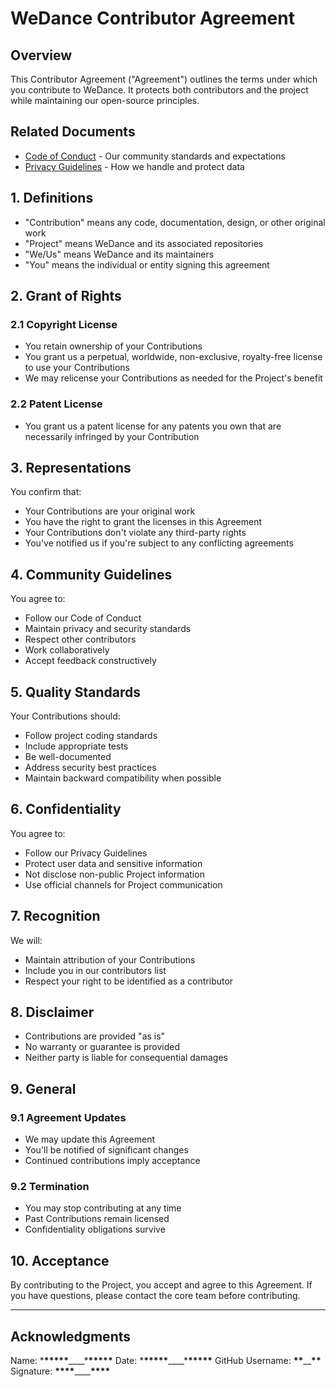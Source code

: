 # WeDance Contributor Agreement

## Overview

This Contributor Agreement ("Agreement") outlines the terms under which you contribute to WeDance. It protects both contributors and the project while maintaining our open-source principles.

## Related Documents

- [Code of Conduct](./code-of-conduct.md) - Our community standards and expectations
- [Privacy Guidelines](./privacy-guidelines.md) - How we handle and protect data

## 1. Definitions

- "Contribution" means any code, documentation, design, or other original work
- "Project" means WeDance and its associated repositories
- "We/Us" means WeDance and its maintainers
- "You" means the individual or entity signing this agreement

## 2. Grant of Rights

### 2.1 Copyright License

- You retain ownership of your Contributions
- You grant us a perpetual, worldwide, non-exclusive, royalty-free license to use your Contributions
- We may relicense your Contributions as needed for the Project's benefit

### 2.2 Patent License

- You grant us a patent license for any patents you own that are necessarily infringed by your Contribution

## 3. Representations

You confirm that:

- Your Contributions are your original work
- You have the right to grant the licenses in this Agreement
- Your Contributions don't violate any third-party rights
- You've notified us if you're subject to any conflicting agreements

## 4. Community Guidelines

You agree to:

- Follow our Code of Conduct
- Maintain privacy and security standards
- Respect other contributors
- Work collaboratively
- Accept feedback constructively

## 5. Quality Standards

Your Contributions should:

- Follow project coding standards
- Include appropriate tests
- Be well-documented
- Address security best practices
- Maintain backward compatibility when possible

## 6. Confidentiality

You agree to:

- Follow our Privacy Guidelines
- Protect user data and sensitive information
- Not disclose non-public Project information
- Use official channels for Project communication

## 7. Recognition

We will:

- Maintain attribution of your Contributions
- Include you in our contributors list
- Respect your right to be identified as a contributor

## 8. Disclaimer

- Contributions are provided "as is"
- No warranty or guarantee is provided
- Neither party is liable for consequential damages

## 9. General

### 9.1 Agreement Updates

- We may update this Agreement
- You'll be notified of significant changes
- Continued contributions imply acceptance

### 9.2 Termination

- You may stop contributing at any time
- Past Contributions remain licensed
- Confidentiality obligations survive

## 10. Acceptance

By contributing to the Project, you accept and agree to this Agreement. If you have questions, please contact the core team before contributing.

---

## Acknowledgments

Name: \***\*\*\*\*\***\_\_\_\_\***\*\*\*\*\***
Date: \***\*\*\*\*\***\_\_\_\_\***\*\*\*\*\***
GitHub Username: **\*\***\_\_**\*\***
Signature: **\*\*\*\***\_\_\_\_**\*\*\*\***
